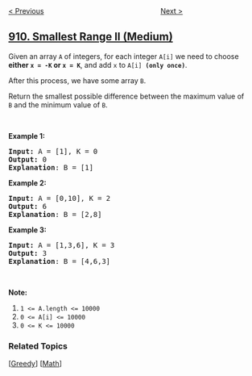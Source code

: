 <!--|This file generated by command(leetcode description); DO NOT EDIT.    |-->
<!--+----------------------------------------------------------------------+-->
<!--|@author    openset <openset.wang@gmail.com>                           |-->
<!--|@link      https://github.com/openset                                 |-->
<!--|@home      https://github.com/openset/leetcode                        |-->
<!--+----------------------------------------------------------------------+-->

[< Previous](https://github.com/openset/leetcode/tree/master/problems/snakes-and-ladders "Snakes and Ladders")
　　　　　　　　　　　　　　　　
[Next >](https://github.com/openset/leetcode/tree/master/problems/online-election "Online Election")

## [910. Smallest Range II (Medium)](https://leetcode.com/problems/smallest-range-ii "最小差值 II")

<p>Given an array <code>A</code> of integers, for each integer <code>A[i]</code> we need to choose <strong>either&nbsp;<code>x = -K</code>&nbsp;or <code>x = K</code></strong>, and add <code>x</code> to <code>A[i] <strong>(only once)</strong></code>.</p>

<p>After this process, we have some array <code>B</code>.</p>

<p>Return the smallest possible difference between the maximum value of <code>B</code>&nbsp;and the minimum value of <code>B</code>.</p>

<p>&nbsp;</p>

<ol>
</ol>

<div>
<p><strong>Example 1:</strong></p>

<pre>
<strong>Input: </strong>A = <span id="example-input-1-1">[1]</span>, K = <span id="example-input-1-2">0</span>
<strong>Output: </strong><span id="example-output-1">0</span>
<span><strong>Explanation</strong>: B = [1]</span>
</pre>

<div>
<p><strong>Example 2:</strong></p>

<pre>
<strong>Input: </strong>A = <span id="example-input-2-1">[0,10]</span>, K = <span id="example-input-2-2">2</span>
<strong>Output: </strong><span id="example-output-2">6
</span><span><strong>Explanation</strong>: B = [2,8]</span>
</pre>

<div>
<p><strong>Example 3:</strong></p>

<pre>
<strong>Input: </strong>A = <span id="example-input-3-1">[1,3,6]</span>, K = <span id="example-input-3-2">3</span>
<strong>Output: </strong><span id="example-output-3">3</span>
<span><strong>Explanation</strong>: B = [4,6,3]</span>
</pre>

<p>&nbsp;</p>

<p><strong>Note:</strong></p>

<ol>
	<li><code>1 &lt;= A.length &lt;= 10000</code></li>
	<li><code>0 &lt;= A[i] &lt;= 10000</code></li>
	<li><code>0 &lt;= K &lt;= 10000</code></li>
</ol>
</div>
</div>
</div>

### Related Topics
  [[Greedy](https://github.com/openset/leetcode/tree/master/tag/greedy/README.md)]
  [[Math](https://github.com/openset/leetcode/tree/master/tag/math/README.md)]
